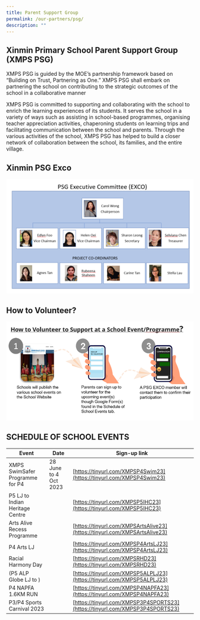 ```yaml
---
title: Parent Support Group
permalink: /our-partners/psg/
description: ""
---
```

## Xinmin Primary School Parent Support Group (XMPS PSG) 


XMPS PSG is guided by the MOE’s partnership framework based on “Building on Trust, Partnering as One.” XMPS PSG shall embark on partnering the school on contributing to the strategic outcomes of the school in a collaborative manner

XMPS PSG is committed to supporting and collaborating with the school to enrich the learning experiences of its students. It serves the school in a variety of ways such as assisting in school-based programmes, organising teacher appreciation activities, chaperoning students on learning trips and facilitating communication between the school and parents. Through the various activities of the school, XMPS PSG has helped to build a closer network of collaboration between the school, its families, and the entire village.

## Xinmin PSG Exco

![](/images/psg%20exco%20final.png)

## How to Volunteer?

![](/images/how%20to%20volunteer.png)

   

## SCHEDULE OF SCHOOL EVENTS



|Event | Date | Sign-up link |
| -------- | -------- | -------- |
| XMPS SwimSafer Programme for P4     | 28 June to 4 Oct 2023    | [https://tinyurl.com/XMPSP4Swim23](https://tinyurl.com/XMPSP4Swim23)  |
| P5 LJ to Indian Heritage Centre |  | [https://tinyurl.com/XMPSP5IHC23](https://tinyurl.com/XMPSP5IHC23) |
|Arts Alive Recess Programme | | [https://tinyurl.com/XMPSArtsAlive23](https://tinyurl.com/XMPSArtsAlive23) |
| P4 Arts LJ | | [https://tinyurl.com/XMPSP4ArtsLJ23](https://tinyurl.com/XMPSP4ArtsLJ23) |
| Racial Harmony Day | | [https://tinyurl.com/XMPSRHD23](https://tinyurl.com/XMPSRHD23) |
| (P5 ALP Globe LJ to ) | | [https://tinyurl.com/XMPSP5ALPLJ23](https://tinyurl.com/XMPSP5ALPLJ23) |
|P4 NAPFA 1.6KM RUN|  |[https://tinyurl.com/XMPSP4NAPFA23](https://tinyurl.com/XMPSP4NAPFA23)|
|P3/P4 Sports Carnival 2023||[https://tinyurl.com/XMPSP3P4SPORTS23](https://tinyurl.com/XMPSP3P4SPORTS23)|